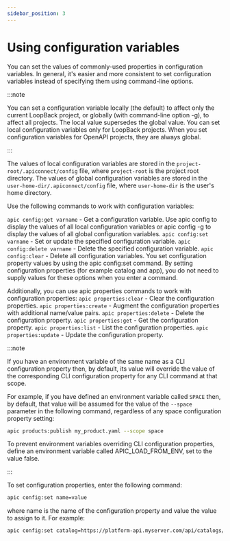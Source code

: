 ```yaml
---
sidebar_position: 3
---
```


# Using configuration variables

You can set the values of commonly-used properties in configuration variables. In general, it's easier and more consistent to set configuration variables instead of specifying them using command-line options.

:::note

You can set a configuration variable locally (the default) to affect only the current LoopBack project, or globally (with command-line option -g), to affect all projects. The local value supersedes the global value. You can set local configuration variables only for LoopBack projects. When you set configuration variables for OpenAPI projects, they are always global.

:::

The values of local configuration variables are stored in the `project-root/.apiconnect/config` file, where `project-root` is the project root directory. The values of global configuration variables are stored in the `user-home-dir/.apiconnect/config` file, where `user-home-dir` is the user's home directory.

Use the following commands to work with configuration variables:

`apic config:get varname` - Get a configuration variable. Use apic config to display the values of all local configuration variables or apic config -g to display the values of all global configuration variables.
`apic config:set varname` - Set or update the specified configuration variable.
`apic config:delete varname` - Delete the specified configuration variable.
`apic config:clear` - Delete all configuration variables.
You set configuration property values by using the apic config:set command. By setting configuration properties (for example catalog and app), you do not need to supply values for these options when you enter a command.

Additionally, you can use apic properties commands to work with configuration properties:
`apic properties:clear` - Clear the configuration properties.
`apic properties:create` - Augment the configuration properties with additional name/value pairs.
`apic properties:delete` - Delete the configuration property.
`apic properties:get` - Get the configuration property.
`apic properties:list` - List the configuration properties.
`apic properties:update` - Update the configuration property.

:::note

If you have an environment variable of the same name as a CLI configuration property then, by default, its value will override the value of the corresponding CLI configuration property for any CLI command at that scope.

For example, if you have defined an environment variable called `SPACE` then, by default, that value will be assumed for the value of the `--space` parameter in the following command, regardless of any space configuration property setting:

```bash
apic products:publish my_product.yaml --scope space
```

To prevent environment variables overriding CLI configuration properties, define an environment variable called APIC_LOAD_FROM_ENV, set to the value false.

:::

To set configuration properties, enter the following command:

```bash
apic config:set name=value
```

where name is the name of the configuration property and value the value to assign to it.
For example:

```bash
apic config:set catalog=https://platform-api.myserver.com/api/catalogs/climbon/sandbox
```
